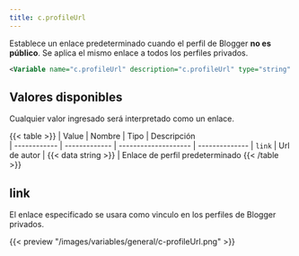 ```yaml
---
title: c.profileUrl
---
```


Establece un enlace predeterminado cuando el perfil de Blogger **no es público**. Se aplica el mismo enlace a todos los perfiles privados.

```xml
<Variable name="c.profileUrl" description="c.profileUrl" type="string" value="https://blogger.com"/>
```

## Valores disponibles

Cualquier valor ingresado será interpretado como un enlace.

{{< table >}}
| Value        | Nombre        | Tipo                 | Descripción   
| ------------ | ------------- | -------------------- | --------------
| `link`       | Url de autor  | {{< data string >}}  | Enlace de perfil predeterminado
{{< /table >}}


## link

El enlace especificado se usara como vinculo en los perfiles de Blogger privados.

{{< preview "/images/variables/general/c-profileUrl.png" >}}
